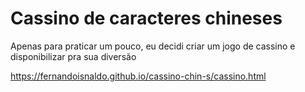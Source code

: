 # Cassino de caracteres chineses
Apenas para praticar um pouco, eu decidi criar um jogo de cassino e disponibilizar pra sua diversão

https://fernandoisnaldo.github.io/cassino-chin-s/cassino.html
